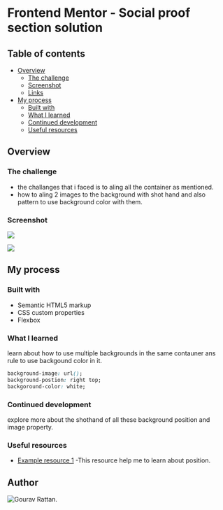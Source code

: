 # Frontend Mentor - Social proof section solution


## Table of contents

- [Overview](#overview)
  - [The challenge](#the-challenge)
  - [Screenshot](#screenshot)
  - [Links](#links)
- [My process](#my-process)
  - [Built with](#built-with)
  - [What I learned](#what-i-learned)
  - [Continued development](#continued-development)
  - [Useful resources](#useful-resources)



## Overview

### The challenge

- the challanges that i faced is to aling all the container as mentioned.
- how to aling 2 images to the background with shot hand and also pattern to use background color with them. 

### Screenshot

![](./Design-social-proof/Desktop-design.jpg)
 

![](./Design-social-proof/mobile-design.jpg)


## My process

### Built with

- Semantic HTML5 markup
- CSS custom properties
- Flexbox


### What I learned

learn about how to use multiple backgrounds in the same contauner ans rule to use backgound color in it.

```css
background-image: url();
background-postion: right top;
backgoround-color: white;
```

### Continued development

explore more about the shothand of all these background position and image property.

### Useful resources

- [Example resource 1](https://css-tricks.com/almanac/properties/b/background-position/) -This resource help me to learn about position.


## Author

![Gourav Rattan](https://www.your-site.com).

